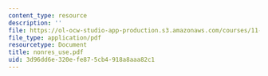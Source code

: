```yaml
---
content_type: resource
description: ''
file: https://ol-ocw-studio-app-production.s3.amazonaws.com/courses/11-332j-urban-design-fall-2003/3d96dd6e320efe875cb4918a8aaa82c1_nonres_use.pdf
file_type: application/pdf
resourcetype: Document
title: nonres_use.pdf
uid: 3d96dd6e-320e-fe87-5cb4-918a8aaa82c1
---
```

